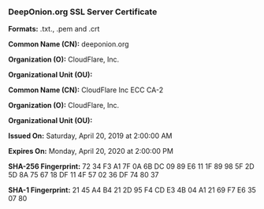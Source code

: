 ### DeepOnion.org SSL Server Certificate

**Formats:** .txt., .pem and .crt

**Common Name (CN):** deeponion.org

**Organization (O):** CloudFlare, Inc.

**Organizational Unit (OU):** <Not Part Of Certificate>

**Common Name (CN):** CloudFlare Inc ECC CA-2

**Organization (O):** CloudFlare, Inc.

**Organizational Unit (OU):** <Not Part Of Certificate>

**Issued On:**	Saturday, April 20, 2019 at 2:00:00 AM

**Expires On:**	Monday, April 20, 2020 at 2:00:00 PM

**SHA-256 Fingerprint:**	72 34 F3 A1 7F 0A 6B DC 09 89 E6 11 1F 89 98 5F 2D 5D 8A 75 67 18 DF 11 4F 57 02 36 DF 74 80 37

**SHA-1 Fingerprint:**	21 45 A4 B4 21 2D 95 F4 CD E3 4B 04 A1 21 69 F7 E6 35 07 80

